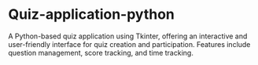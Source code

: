 # Quiz-application-python
A Python-based quiz application using Tkinter, offering an interactive and user-friendly interface for quiz creation and participation. Features include question management, score tracking, and time tracking.
